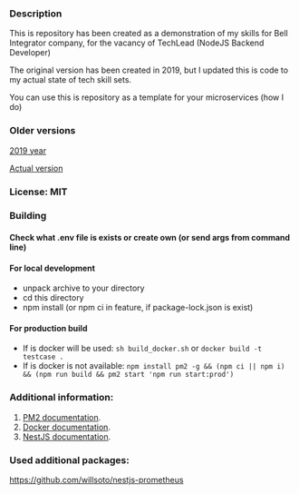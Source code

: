 
### Description

This is repository has been created as a demonstration of my skills for Bell Integrator company, for the vacancy of TechLead (NodeJS Backend Developer)

The original version has been created in 2019, but I updated this is code to my actual state of tech skill sets.

You can use this is repository as a template for your microservices (how I do)

### Older versions
[2019 year](https://github.com)

[Actual version](https://github.com)

### License: MIT

### Building
#### Check what .env file is exists or create own (or send args from command line)


#### For local development
- unpack archive to your directory
- cd this directory
- npm install (or npm ci in feature, if package-lock.json  is exist)
#### For production build
- If is docker will be used: ```sh build_docker.sh``` or ```docker build -t testcase .```
- If is docker is not available: ```npm install pm2 -g && (npm ci || npm i) && (npm run build && pm2 start 'npm run start:prod')```

### Additional information:
1) [PM2 documentation](https://pm2.keymetrics.io/docs/usage/quick-start/).
2) [Docker documentation](https://docs.docker.com/).
3) [NestJS documentation](https://docs.nestjs.com/).
### Used additional packages:
https://github.com/willsoto/nestjs-prometheus

